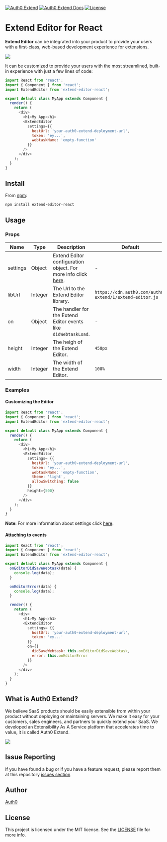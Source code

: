 [![Auth0 Extend][auth0-extend-image]][auth0-extend-url] [![Auth0 Extend Docs][extend-docs-image]][extend-docs-url] [![License][license-image]][license-url]

[auth0-extend-image]:https://cdn.auth0.com/auth0-extend/badges/extend-final.svg
[auth0-extend-url]: https://a0e-1147409ed911764f3380bf71372283aa.run.webtask.io/a0-extend-gh-badge?repository=extend-editor-react&urlPath=developers
[extend-docs-image]:https://cdn.auth0.com/auth0-extend/badges/extend-docs-final.svg
[extend-docs-url]: https://a0e-1147409ed911764f3380bf71372283aa.run.webtask.io/a0-extend-docs-gh-badge?repository=extend-editor-react&urlPath=libraries/extend-editor#integration-options
[license-image]: http://img.shields.io/npm/l/auth0-lock.svg?style=flat-square
[license-url]: #license

# Extend Editor for React

**Extend Editor** can be integrated into your product to provide your users with a first-class, web-based development experience for extensions.

![](https://camo.githubusercontent.com/e359a3721463fafdd3380ef1477533fa0a0ab1d2/68747470733a2f2f63646e2e61757468302e636f6d2f626c6f672f657874656e642d776562686f6f6b732f73657474696e67732d656469742d636f64652e706e67)

It can be customized to provide your users with the most streamlined, built-in experience with just a few lines of code:

```javascript
import React from 'react';
import { Component } from 'react';
import ExtendEditor from 'extend-editor-react';

export default class MyApp extends Component {
  render() {
    return (
      <div>
        <h1>My App</h1>
        <ExtendEditor
          settings={{
            hostUrl: 'your-auth0-extend-deployment-url',
            token: 'ey...',
            webtaskName: 'empty-function'
          }}
        />
      </div>
    );
  }
}
```

## Install

From [npm](https://npmjs.org):

```sh
npm install extend-editor-react
```

## Usage
### Props

| Name  | Type | Description | Default |
| ------------- | ------------- |-------------|-------------|
| settings  | Object  | Extend Editor configuration object. For more info click [here](https://auth0.com/extend/docs/libraries/extend-editor#configuring-extend-editor). | - |
| libUrl | Integer | The Url to the Extend Editor library. | `https://cdn.auth0.com/auth0-extend/1/extend-editor.js` |
| on | Object | The handler for the Extend Editor events like `didWebtaskLoad`. | - |
| height | Integer | The heigh of the Extend Editor. | `450px` |
| width | Integer | The width of the Extend Editor. | `100%` |

### Examples

#### Customizing the Editor

```javascript
import React from 'react';
import { Component } from 'react';
import ExtendEditor from 'extend-editor-react';

export default class MyApp extends Component {
  render() {
    return (
      <div>
        <h1>My App</h1>
        <ExtendEditor
          settings= {{
            hostUrl: 'your-auth0-extend-deployment-url',
            token: 'ey...',
            webtaskName: 'empty-function',
            theme: 'light',
            allowSwitching: false
          }}
          height={500}
        />
      </div>
    );
  }
}
```

**Note**: For more information about settings click [here](https://auth0.com/extend/docs/libraries/extend-editor#configuring-extend-editor).

#### Attaching to events

```javascript
import React from 'react';
import { Component } from 'react';
import ExtendEditor from 'extend-editor-react';

export default class MyApp extends Component {
  onEditorDidSaveWebtask(data) {
    console.log(data);
  }

  onEditorError(data) {
    console.log(data);
  }

  render() {
    return (
      <div>
        <h1>My App</h1>
        <ExtendEditor
          settings= {{
            hostUrl: 'your-auth0-extend-deployment-url',
            token: 'ey...'
          }}
          on={{
            didSaveWebtask: this.onEditorDidSaveWebtask,
            error: this.onEditorError
          }}
        />
      </div>
    );
  }
}
```


## What is Auth0 Extend?

We believe SaaS products should be easily extensible from within your product without deploying or maintaining servers. We make it easy for your customers, sales engineers, and partners to quickly extend your SaaS. We developed an Extensibility As A Service platform that accelerates time to value, it is called Auth0 Extend.

![](https://user-images.githubusercontent.com/302314/33046084-3aedd346-ce2e-11e7-9445-7b3f88fdf114.png)

## Issue Reporting

If you have found a bug or if you have a feature request, please report them at this repository [issues section](https://github.com/auth0/extend-editor-react/issues).

## Author

[Auth0](https://auth0.com)

## License

This project is licensed under the MIT license. See the [LICENSE](LICENSE) file for more info.

